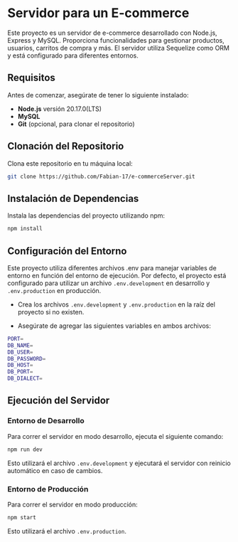 # Servidor para un E-commerce

Este proyecto es un servidor de e-commerce desarrollado con Node.js, Express y MySQL. Proporciona funcionalidades para gestionar productos, usuarios, carritos de compra y más. El servidor utiliza Sequelize como ORM y está configurado para diferentes entornos.

## Requisitos

Antes de comenzar, asegúrate de tener lo siguiente instalado:

- **Node.js** versión 20.17.0(LTS)
- **MySQL**
- **Git** (opcional, para clonar el repositorio)

## Clonación del Repositorio

Clona este repositorio en tu máquina local:

```bash
git clone https://github.com/Fabian-17/e-commerceServer.git
```

## Instalación de Dependencias

Instala las dependencias del proyecto utilizando npm:

```bash
npm install
```

## Configuración del Entorno

Este proyecto utiliza diferentes archivos .env para manejar variables de entorno en función del entorno de ejecución. Por defecto, el proyecto está configurado para utilizar un archivo `.env.development` en desarrollo y `.env.production` en producción.

- Crea los archivos `.env.development` y `.env.production` en la raíz del proyecto si no existen.

- Asegúrate de agregar las siguientes variables en ambos archivos:

```bash
PORT=
DB_NAME=
DB_USER=
DB_PASSWORD=
DB_HOST=
DB_PORT=
DB_DIALECT=
```

## Ejecución del Servidor

### Entorno de Desarrollo

Para correr el servidor en modo desarrollo, ejecuta el siguiente comando:

```bash
npm run dev
```

Esto utilizará el archivo `.env.development` y ejecutará el servidor con reinicio automático en caso de cambios.

### Entorno de Producción

Para correr el servidor en modo producción:

```bash
npm start
```

Esto utilizará el archivo `.env.production`.
